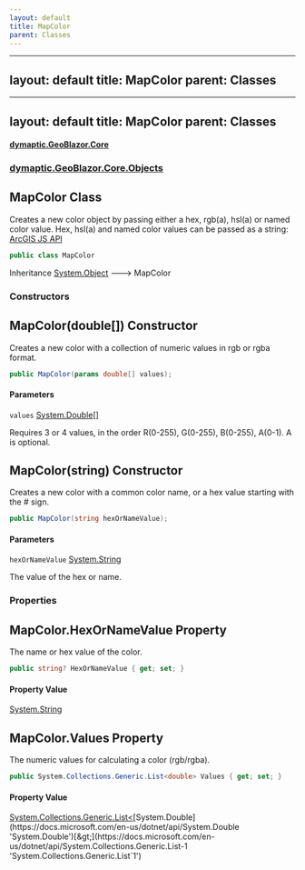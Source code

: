 ```yaml
---
layout: default
title: MapColor
parent: Classes
---
```

---
layout: default
title: MapColor
parent: Classes
---
---
layout: default
title: MapColor
parent: Classes
---
#### [dymaptic.GeoBlazor.Core](index.html 'index')
### [dymaptic.GeoBlazor.Core.Objects](index.html#dymaptic.GeoBlazor.Core.Objects 'dymaptic.GeoBlazor.Core.Objects')

## MapColor Class

Creates a new color object by passing either a hex, rgb(a), hsl(a) or named color value. Hex, hsl(a) and named color values can be passed as a string:  
<a target="_blank" href="https://developers.arcgis.com/javascript/latest/api-reference/esri-Color.html">ArcGIS JS API</a>

```csharp
public class MapColor
```

Inheritance [System.Object](https://docs.microsoft.com/en-us/dotnet/api/System.Object 'System.Object') &#129106; MapColor
### Constructors

<a name='dymaptic.GeoBlazor.Core.Objects.MapColor.MapColor(double[])'></a>

## MapColor(double[]) Constructor

Creates a new color with a collection of numeric values in rgb or rgba format.

```csharp
public MapColor(params double[] values);
```
#### Parameters

<a name='dymaptic.GeoBlazor.Core.Objects.MapColor.MapColor(double[]).values'></a>

`values` [System.Double](https://docs.microsoft.com/en-us/dotnet/api/System.Double 'System.Double')[[]](https://docs.microsoft.com/en-us/dotnet/api/System.Array 'System.Array')

Requires 3 or 4 values, in the order R(0-255), G(0-255), B(0-255), A(0-1). A is optional.

<a name='dymaptic.GeoBlazor.Core.Objects.MapColor.MapColor(string)'></a>

## MapColor(string) Constructor

Creates a new color with a common color name, or a hex value starting with the # sign.

```csharp
public MapColor(string hexOrNameValue);
```
#### Parameters

<a name='dymaptic.GeoBlazor.Core.Objects.MapColor.MapColor(string).hexOrNameValue'></a>

`hexOrNameValue` [System.String](https://docs.microsoft.com/en-us/dotnet/api/System.String 'System.String')

The value of the hex or name.
### Properties

<a name='dymaptic.GeoBlazor.Core.Objects.MapColor.HexOrNameValue'></a>

## MapColor.HexOrNameValue Property

The name or hex value of the color.

```csharp
public string? HexOrNameValue { get; set; }
```

#### Property Value
[System.String](https://docs.microsoft.com/en-us/dotnet/api/System.String 'System.String')

<a name='dymaptic.GeoBlazor.Core.Objects.MapColor.Values'></a>

## MapColor.Values Property

The numeric values for calculating a color (rgb/rgba).

```csharp
public System.Collections.Generic.List<double> Values { get; set; }
```

#### Property Value
[System.Collections.Generic.List&lt;](https://docs.microsoft.com/en-us/dotnet/api/System.Collections.Generic.List-1 'System.Collections.Generic.List`1')[System.Double](https://docs.microsoft.com/en-us/dotnet/api/System.Double 'System.Double')[&gt;](https://docs.microsoft.com/en-us/dotnet/api/System.Collections.Generic.List-1 'System.Collections.Generic.List`1')


